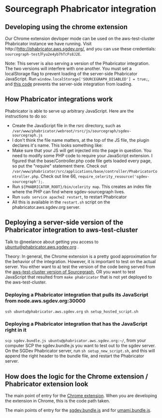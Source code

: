 # Sourcegraph Phabricator integration

## Developing using the chrome extension
Our Chrome extension devloper mode can be used on the aws-test-cluster Phabricator instance we have running. Visit http://http://phabricator.aws.sgdev.org/, and you can use these credentials: `sourcegraph-test`/`Fyu2e4yb7hTcFs8J2E`.

Note: This server is also serving a version of the Phabricator integration. The two versions will interfere with one another. You must set a localStorage flag to prevent loading of the server-side Phabricator JavaScript. Run `window.localStorage['SOURCEGRAPH_DISABLED'] = true;`, and [this code](https://sourcegraph.com/github.com/sourcegraph/sourcegraph@f9c7474eb5dbd4477146ac4907c3098539075417/-/blob/client/browser-ext/phabricator/init.tsx?_event=ExploreAtCursor#L18:100) prevents the server-side integration from loading.

## How Phabricator integrations work
Phabricator is able to serve up arbitrary JavaScript. Here are the instructions to do so:
* Create the JavaScript file in the rsrc directory, such as `/var/www/phabricator/webroot/rsrc/js/sourcegraph/sgdev-sourcegraph.js`
* I don't think the file name matters, at the top of the JS file, the plugin declares it's name. This looks something like:
* Make sure that your JS will get injected into the page in question. You need to modify some PHP code to require your JavaScript extension. I figured that the base/Controller.php code file gets loaded every page, so put the "require" statement there. Check out `/var/www/phabricator/src/applications/base/controller/PhabricatorController.php`. Check out line 66, `require_celerity_resource('sgdev-sourcegraph');`.
* Run `${PHABRICATOR_ROOT}/bin/celerity map`. This creates an index file where the PHP can find where sgdev-sourcegraph lives.
* Run `sudo service apache2 restart`, to restart Phabricator
* All this is available in the `restart.sh` script on the phabricator.aws.sgdev.org server.

## Deploying a server-side version of the Phabricator integration to aws-test-cluster
Talk to @neelance about getting you access to ubuntu@phabricator.aws.sgdev.org .

Theory: In general, the Chrome extension is a pretty good approximation for the behavior of the integration. However, it is important to test on the actual server. You either want to a) test the version of the code being served from the [aws-test-cluster version of Sourcegraph](http://node.aws.sgdev.org:30000/.assets/scripts/phabricator.bundle.js), OR you want to test JavaScript that resulted from `make phabricator` that is not yet deployed to the aws-test-cluster.

### Deploying a Phabricator integration that pulls its JavaScript from node.aws.sgdev.org:30000
`ssh ubuntu@phabricator.aws.sgdev.org`
`sh setup_hosted_script.sh`

### Deploying a Phabricator integration that has the JavaScript right in it
`scp sgdev.bundle.js ubuntu@phabricator.aws.sgdev.org:~/`, from your computer SCP the sgdev.bundle.js you want to test out to the sgdev server.
On the SGDev Phabricator server, run `sh setup_new_script.sh`, and this will append the right header to the bundle file, and restart the Phabricator server.

## How does the logic for the Chrome extension / Phabricator extension look
The main point of entry for the [Chrome extension](https://sourcegraph.com/github.com/sourcegraph/sourcegraph@f9c7474eb5dbd4477146ac4907c3098539075417/-/blob/client/browser-ext/chrome/extension/inject.tsx#L27:15-27:32). When you are developing the extension in Chrome, this is the code path taken.

The main points of entry for the [sgdev.bundle.js](https://sourcegraph.com/github.com/sourcegraph/sourcegraph@f9c7474eb5dbd4477146ac4907c3098539075417/-/blob/client/browser-ext/phabricator/sgdev/sgdev.tsx) and for [umami.bundle.js](https://sourcegraph.com/github.com/sourcegraph/sourcegraph@f9c7474eb5dbd4477146ac4907c3098539075417/-/blob/client/browser-ext/phabricator/umami/umami.tsx#L1:1).
